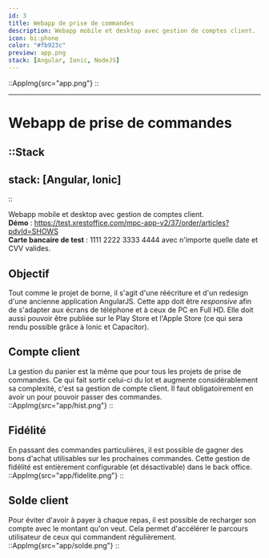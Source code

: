 ```yaml
---
id: 3
title: Webapp de prise de commandes
description: Webapp mobile et desktop avec gestion de comptes client.
icon: bi:phone
color: "#fb923c"
preview: app.png
stack: [Angular, Ionic, NodeJS]
---
```


::AppImg{src="app.png"}
::

---

# Webapp de prise de commandes

::Stack
---
stack: [Angular, Ionic]
---
::

Webapp mobile et desktop avec gestion de comptes client.
\
**Démo** :
https://test.xrestoffice.com/mpc-app-v2/37/order/articles?pdvId=SHOWS
\
**Carte bancaire de test** :
1111 2222 3333 4444 avec n'importe quelle date et CVV valides.


## Objectif

Tout comme le projet de borne, il s'agit d'une réécriture et d'un redesign d'une ancienne application AngularJS.
Cette app  doit être _responsive_ afin de s'adapter aux écrans de téléphone et à ceux de PC en Full HD.
Elle doit aussi pouvoir être publiée sur le Play Store et l'Apple Store (ce qui sera rendu possible grâce à Ionic et Capacitor).


## Compte client

La gestion du panier est la même que pour tous les projets de prise de commandes.
Ce qui fait sortir celui-ci du lot et augmente considérablement sa complexité, c'est sa gestion de compte client.
Il faut obligatoirement en avoir un pour pouvoir passer des commandes.
::AppImg{src="app/hist.png"}
::



## Fidélité

En passant des commandes particulières, il est possible de gagner des bons d'achat utilisables sur les prochaines commandes.
Cette gestion de fidélité est entièrement configurable (et désactivable) dans le back office.
::AppImg{src="app/fidelite.png"}
::



## Solde client

Pour éviter d'avoir à payer à chaque repas, il est possible de recharger son compte avec le montant qu'on veut.
Cela permet d'accélérer le parcours utilisateur de ceux qui commandent régulièrement.
::AppImg{src="app/solde.png"}
::

